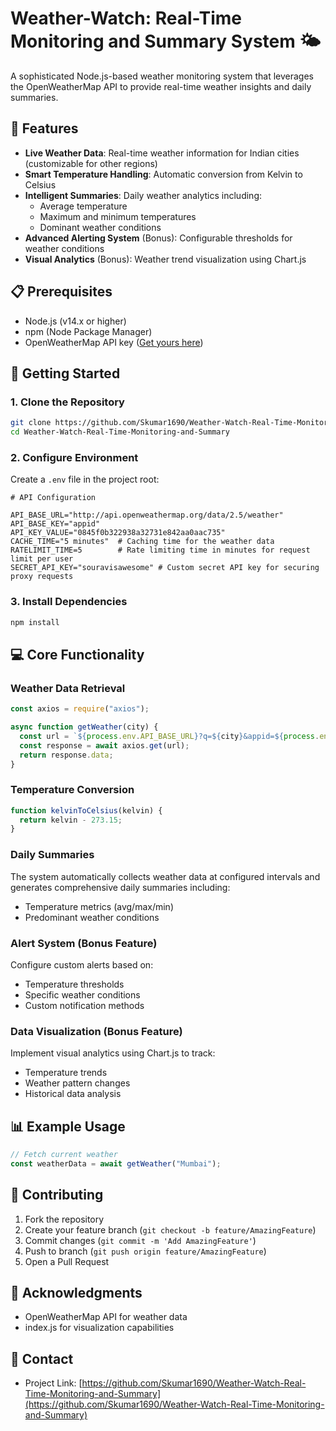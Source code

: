 # Weather-Watch: Real-Time Monitoring and Summary System 🌤️

A sophisticated Node.js-based weather monitoring system that leverages the OpenWeatherMap API to provide real-time weather insights and daily summaries.

## 🌟 Features

- **Live Weather Data**: Real-time weather information for Indian cities (customizable for other regions)
- **Smart Temperature Handling**: Automatic conversion from Kelvin to Celsius
- **Intelligent Summaries**: Daily weather analytics including:
  - Average temperature
  - Maximum and minimum temperatures
  - Dominant weather conditions
- **Advanced Alerting System** (Bonus): Configurable thresholds for weather conditions
- **Visual Analytics** (Bonus): Weather trend visualization using Chart.js

## 📋 Prerequisites

- Node.js (v14.x or higher)
- npm (Node Package Manager)
- OpenWeatherMap API key ([Get yours here](https://home.openweathermap.org/users/sign_up))

## 🚀 Getting Started

### 1. Clone the Repository

```bash
git clone https://github.com/Skumar1690/Weather-Watch-Real-Time-Monitoring-and-Summary.git
cd Weather-Watch-Real-Time-Monitoring-and-Summary
```

### 2. Configure Environment

Create a `.env` file in the project root:

```env
# API Configuration

API_BASE_URL="http://api.openweathermap.org/data/2.5/weather"
API_BASE_KEY="appid"
API_KEY_VALUE="0845f0b322938a32731e842aa0aac735"
CACHE_TIME="5 minutes"  # Caching time for the weather data
RATELIMIT_TIME=5        # Rate limiting time in minutes for request limit per user
SECRET_API_KEY="souravisawesome" # Custom secret API key for securing proxy requests
```

### 3. Install Dependencies

```bash
npm install
```

## 💻 Core Functionality

### Weather Data Retrieval

```javascript
const axios = require("axios");

async function getWeather(city) {
  const url = `${process.env.API_BASE_URL}?q=${city}&appid=${process.env.API_KEY_VALUE}`;
  const response = await axios.get(url);
  return response.data;
}
```

### Temperature Conversion

```javascript
function kelvinToCelsius(kelvin) {
  return kelvin - 273.15;
}
```

### Daily Summaries

The system automatically collects weather data at configured intervals and generates comprehensive daily summaries including:

- Temperature metrics (avg/max/min)
- Predominant weather conditions

### Alert System (Bonus Feature)

Configure custom alerts based on:

- Temperature thresholds
- Specific weather conditions
- Custom notification methods

### Data Visualization (Bonus Feature)

Implement visual analytics using Chart.js to track:

- Temperature trends
- Weather pattern changes
- Historical data analysis

## 📊 Example Usage

```javascript
// Fetch current weather
const weatherData = await getWeather("Mumbai");
```

## 🤝 Contributing

1. Fork the repository
2. Create your feature branch (`git checkout -b feature/AmazingFeature`)
3. Commit changes (`git commit -m 'Add AmazingFeature'`)
4. Push to branch (`git push origin feature/AmazingFeature`)
5. Open a Pull Request

## 🙏 Acknowledgments

- OpenWeatherMap API for weather data
- index.js for visualization capabilities

## 📧 Contact

- Project Link: [https://github.com/Skumar1690/Weather-Watch-Real-Time-Monitoring-and-Summary](https://github.com/Skumar1690/Weather-Watch-Real-Time-Monitoring-and-Summary)
